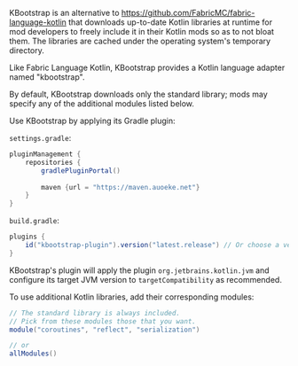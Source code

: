 KBootstrap is an alternative to https://github.com/FabricMC/fabric-language-kotlin that downloads up-to-date Kotlin libraries at runtime for mod developers to freely include it in their Kotlin mods so as to not bloat them.
The libraries are cached under the operating system's temporary directory.

Like Fabric Language Kotlin, KBootstrap provides a Kotlin language adapter named "kbootstrap".

By default, KBootstrap downloads only the standard library; mods may specify any of the additional modules listed below.

Use KBootstrap by applying its Gradle plugin: 

`settings.gradle`:
```groovy
pluginManagement {
    repositories {
        gradlePluginPortal()
        
        maven {url = "https://maven.auoeke.net"}
    }
}
```

`build.gradle`:
```groovy
plugins {
    id("kbootstrap-plugin").version("latest.release") // Or choose a version from https://maven.auoeke.net/net/auoeke/kbootstrap-plugin.
}
```

KBootstrap's plugin will apply the plugin `org.jetbrains.kotlin.jvm` and configure its target JVM version to `targetCompatibility` as recommended.

To use additional Kotlin libraries, add their corresponding modules:
```groovy
// The standard library is always included.
// Pick from these modules those that you want.
module("coroutines", "reflect", "serialization")

// or
allModules()
```


